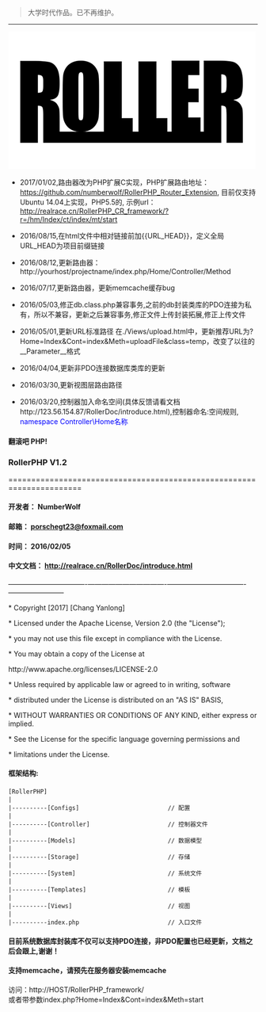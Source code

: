 > 大学时代作品。已不再维护。


------------------

<img src="Storage/RollerPHP_small.png" />     

* 2017/01/02,路由器改为PHP扩展C实现，PHP扩展路由地址：https://github.com/numberwolf/RollerPHP_Router_Extension, 目前仅支持Ubuntu 14.04上实现，PHP5.5的, 示例url：http://realrace.cn/RollerPHP_CR_framework/?r=/hm/Index/ct/index/mt/start

* 2016/08/15,在html文件中相对链接前加{{URL_HEAD}}，定义全局URL_HEAD为项目前缀链接

* 2016/08/12,更新路由器：http://yourhost/projectname/index.php/Home/Controller/Method

* 2016/07/17,更新路由器，更新memcache缓存bug

* 2016/05/03,修正db.class.php兼容事务,之前的db封装类库的PDO连接为私有，所以不兼容，更新之后兼容事务,修正文件上传封装拓展,修正上传文件

* 2016/05/01,更新URL标准路径 在./Views/upload.html中，更新推荐URL为?Home=Index&Cont=index&Meth=uploadFile&class=temp，改变了以往的__Parameter__格式

* 2016/04/04,更新非PDO连接数据库类库的更新

* 2016/03/30,更新视图层路由路径                 

* 2016/03/20,控制器加入命名空间(具体反馈请看文档http://123.56.154.87/RollerDoc/introduce.html),控制器命名:空间规则, <font color="blue">namespace Controller\Home名称</font> 

	  
#### 翻滚吧 PHP!      

### RollerPHP V1.2

======================================================================  

#### 开发者：	NumberWolf

#### 邮箱：		porschegt23@foxmail.com

#### 时间：		2016/02/05

#### 中文文档：	http://realrace.cn/RollerDoc/introduce.html

———————————-———————————-———————————-————————
      
 <p>* Copyright [2017] [Chang Yanlong]</p>

 <p>* Licensed under the Apache License, Version 2.0 (the "License");</p>
 <p>* you may not use this file except in compliance with the License.</p>
 <p>* You may obtain a copy of the License at</p>

 <p>   http://www.apache.org/licenses/LICENSE-2.0</p>

 <p>* Unless required by applicable law or agreed to in writing, software</p>
 <p>* distributed under the License is distributed on an "AS IS" BASIS,</p>
 <p>* WITHOUT WARRANTIES OR CONDITIONS OF ANY KIND, either express or implied.</p>
 <p>* See the License for the specific language governing permissions and</p>
 <p>* limitations under the License.</p>


#### 框架结构:  

```
[RollerPHP]   
|     
|----------[Configs]                         // 配置        
|     
|----------[Controller]                      // 控制器文件     
|     
|----------[Models]				  	 		 // 数据模型   
|          
|----------[Storage]						 // 存储       
|     
|----------[System]              			 // 系统文件
|     
|----------[Templates] 						 // 模板    
|    
|----------[Views]							 // 视图     
|     
|----------index.php 						 // 入口文件     
```


#### 目前系统数据库封装库不仅可以支持PDO连接，非PDO配置也已经更新，文档之后会跟上,谢谢！    

#### 支持memcache，请预先在服务器安装memcache     

访问：http://HOST/RollerPHP_framework/        
或者带参数index.php?Home=Index&Cont=index&Meth=start
